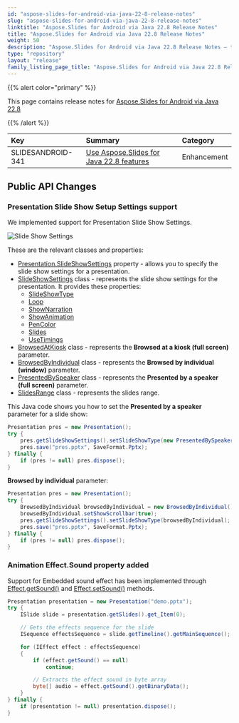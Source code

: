 ```yaml
---
id: "aspose-slides-for-android-via-java-22-8-release-notes"
slug: "aspose-slides-for-android-via-java-22-8-release-notes"
linktitle: "Aspose.Slides for Android via Java 22.8 Release Notes"
title: "Aspose.Slides for Android via Java 22.8 Release Notes"
weight: 50
description: "Aspose.Slides for Android via Java 22.8 Release Notes – the latest updates and fixes."
type: "repository"
layout: "release"
family_listing_page_title: "Aspose.Slides for Android via Java 22.8 Release Notes"
---
```


{{% alert color="primary" %}}

This page contains release notes for [Aspose.Slides for Android via Java 22.8](https://releases.aspose.com/java/repo/com/aspose/aspose-slides/22.8/)

{{% /alert %}}

|**Key**|**Summary**|**Category**|
| :- | :- | :- |
|SLIDESANDROID-341|[Use Aspose.Slides for Java 22.8 features](/slides/java/release-notes/2022/aspose-slides-for-java-22-8-release-notes/)|Enhancement|


## Public API Changes ##

### Presentation Slide Show Setup Settings support ###

We implemented support for Presentation Slide Show Settings.

![Slide Show Settings](../slideShowSetup.png)

These are the relevant classes and properties:

* [Presentation.SlideShowSettings](https://reference.aspose.com/slides/androidjava/com.aspose.slides/Presentation#getSlideShowSettings--) property - allows you to specify the slide show settings for a presentation.
* [SlideShowSettings](https://reference.aspose.com/slides/androidjava/com.aspose.slides/SlideShowSettings) class - represents the slide show settings for the presentation. It provides these properties:
  - [SlideShowType](https://reference.aspose.com/slides/androidjava/com.aspose.slides/SlideShowType)
  - [Loop](https://reference.aspose.com/slides/androidjava/com.aspose.slides/SlideShowSettings#getLoop--)
  - [ShowNarration](https://reference.aspose.com/slides/androidjava/com.aspose.slides/SlideShowSettings#getShowNarration--)
  - [ShowAnimation](https://reference.aspose.com/slides/androidjava/com.aspose.slides/SlideShowSettings#getShowAnimation--)
  - [PenColor](https://reference.aspose.com/slides/androidjava/com.aspose.slides/SlideShowSettings#getPenColor--)
  - [Slides](https://reference.aspose.com/slides/androidjava/com.aspose.slides/SlideShowSettings#getSlides--)
  - [UseTimings](https://reference.aspose.com/slides/androidjava/com.aspose.slides/SlideShowSettings#getUseTimings--)
* [BrowsedAtKiosk](https://reference.aspose.com/slides/androidjava/com.aspose.slides/BrowsedAtKiosk) class - represents the **Browsed at a kiosk (full screen)** parameter.
* [BrowsedByIndividual](https://reference.aspose.com/slides/androidjava/com.aspose.slides/BrowsedByIndividual) class - represents the **Browsed by individual (window)** parameter.
* [PresentedBySpeaker](https://reference.aspose.com/slides/androidjava/com.aspose.slides/PresentedBySpeaker) class - represents the **Presented by a speaker (full screen)** parameter.
* [SlidesRange](https://reference.aspose.com/slides/androidjava/com.aspose.slides/SlidesRange) class - represents the slides range.

This Java code shows you how to set the **Presented by a speaker** parameter for a slide show:

``` java
Presentation pres = new Presentation();
try {
    pres.getSlideShowSettings().setSlideShowType(new PresentedBySpeaker());
    pres.save("pres.pptx", SaveFormat.Pptx);
} finally {
    if (pres != null) pres.dispose();
}
```

**Browsed by individual** parameter:

``` java
Presentation pres = new Presentation();
try {
    BrowsedByIndividual browsedByIndividual = new BrowsedByIndividual();
    browsedByIndividual.setShowScrollbar(true);
    pres.getSlideShowSettings().setSlideShowType(browsedByIndividual);
    pres.save("pres.pptx", SaveFormat.Pptx);
} finally {
    if (pres != null) pres.dispose();
}
```

### Animation Effect.Sound property added ###

Support for Embedded sound effect has been implemented through [Effect.getSound()](https://reference.aspose.com/slides/androidjava/com.aspose.slides/Effect#getSound--) and [Effect.setSound()](https://reference.aspose.com/slides/androidjava/com.aspose.slides/Effect#setSound-com.aspose.slides.IAudio-) methods.

``` java
Presentation presentation = new Presentation("demo.pptx");
try {
    ISlide slide = presentation.getSlides().get_Item(0);

    // Gets the effects sequence for the slide
    ISequence effectsSequence = slide.getTimeline().getMainSequence();

    for (IEffect effect : effectsSequence)
    {
        if (effect.getSound() == null)
            continue;

        // Extracts the effect sound in byte array
        byte[] audio = effect.getSound().getBinaryData();
    }
} finally {
    if (presentation != null) presentation.dispose();
}
```
